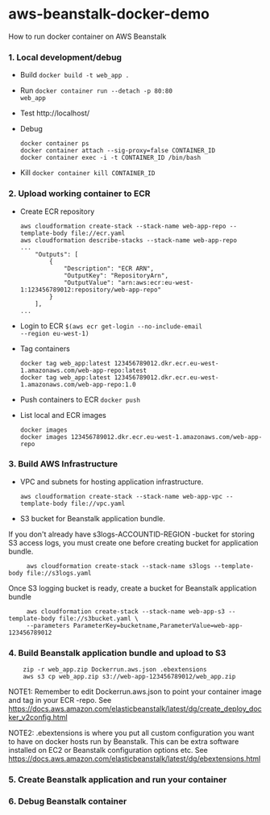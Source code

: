 # aws-beanstalk-docker-demo
How to run docker container on AWS Beanstalk

### 1. Local development/debug
  * Build <code>docker build -t web_app .</code>
  * Run <code>docker container run --detach -p 80:80 web_app</code>
  * Test http://localhost/
  * Debug
  
        docker container ps
        docker container attach --sig-proxy=false CONTAINER_ID
        docker container exec -i -t CONTAINER_ID /bin/bash
        
  * Kill <code>docker container kill CONTAINER_ID</code>

### 2. Upload working container to ECR
  * Create ECR repository<br>

        aws cloudformation create-stack --stack-name web-app-repo --template-body file://ecr.yaml
        aws cloudformation describe-stacks --stack-name web-app-repo
        ...
            "Outputs": [
                {
                    "Description": "ECR ARN", 
                    "OutputKey": "RepositoryArn", 
                    "OutputValue": "arn:aws:ecr:eu-west-1:123456789012:repository/web-app-repo"
                }
            ],
        ...
 
  * Login to ECR <code>$(aws ecr get-login --no-include-email --region eu-west-1)</code>
  * Tag containers
  
        docker tag web_app:latest 123456789012.dkr.ecr.eu-west-1.amazonaws.com/web-app-repo:latest
        docker tag web_app:latest 123456789012.dkr.ecr.eu-west-1.amazonaws.com/web-app-repo:1.0
      
  * Push containers to ECR <code>docker push</code>
  * List local and ECR images
  
        docker images
        docker images 123456789012.dkr.ecr.eu-west-1.amazonaws.com/web-app-repo

### 3. Build AWS Infrastructure

   * VPC and subnets for hosting application infrastructure.

         aws cloudformation create-stack --stack-name web-app-vpc --template-body file://vpc.yaml

   * S3 bucket for Beanstalk application bundle.

   If you don't already have s3logs-ACCOUNTID-REGION -bucket for storing S3 access logs, you must
   create one before creating bucket for application bundle.

         aws cloudformation create-stack --stack-name s3logs --template-body file://s3logs.yaml

   Once S3 logging bucket is ready, create a bucket for Beanstalk application bundle

         aws cloudformation create-stack --stack-name web-app-s3 --template-body file://s3bucket.yaml \
         --parameters ParameterKey=bucketname,ParameterValue=web-app-123456789012

### 4. Build Beanstalk application bundle and upload to S3

        zip -r web_app.zip Dockerrun.aws.json .ebextensions
        aws s3 cp web_app.zip s3://web-app-123456789012/web_app.zip

NOTE1: Remember to edit Dockerrun.aws.json to point your container image and tag in your ECR -repo. See https://docs.aws.amazon.com/elasticbeanstalk/latest/dg/create_deploy_docker_v2config.html

NOTE2: .ebextensions is where you put all custom configuration you want to have on docker hosts run by Beanstalk. This can be extra software installed on EC2 or Beanstalk configuration options etc. See https://docs.aws.amazon.com/elasticbeanstalk/latest/dg/ebextensions.html

### 5. Create Beanstalk application and run your container

### 6. Debug Beanstalk container
